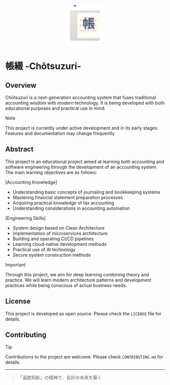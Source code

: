 <div align="center">
  <img src="frontend/favicon.svg" width="128" height="128" alt="Chōtsuzuri Logo">
</div>

# 帳綴 -Chōtsuzuri-

## Overview

Chōtsuzuri is a next-generation accounting system that fuses traditional accounting wisdom with modern technology.
It is being developed with both educational purposes and practical use in mind.

> [!NOTE]
> This project is currently under active development and in its early stages. Features and documentation may change frequently.

## Abstract

This project is an educational project aimed at learning both accounting and software engineering through the development of an accounting system.
The main learning objectives are as follows:

[Accounting Knowledge]
- Understanding basic concepts of journaling and bookkeeping systems
- Mastering financial statement preparation processes
- Acquiring practical knowledge of tax accounting
- Understanding considerations in accounting automation

[Engineering Skills]
- System design based on Clean Architecture
- Implementation of microservices architecture
- Building and operating CI/CD pipelines
- Learning cloud-native development methods
- Practical use of AI technology
- Secure system construction methods

> [!IMPORTANT]
> Through this project, we aim for deep learning combining theory and practice.
> We will learn modern architecture patterns and development practices while being conscious of actual business needs.

## License

This project is developed as open source.
Please check the `LICENSE` file for details.

## Contributing

> [!TIP]
> Contributions to the project are welcome.
> Please check `CONTRIBUTING.md` for details.

---

> 「温故知新」の精神で、会計の未来を築く
